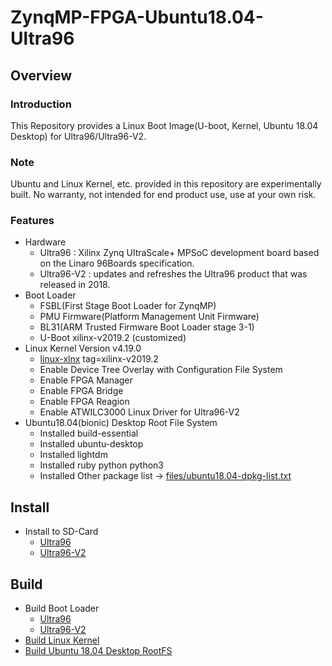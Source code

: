 ZynqMP-FPGA-Ubuntu18.04-Ultra96
====================================================================================

Overview
------------------------------------------------------------------------------------

### Introduction

This Repository provides a Linux Boot Image(U-boot, Kernel, Ubuntu 18.04 Desktop) for Ultra96/Ultra96-V2.

### Note

Ubuntu and Linux Kernel, etc. provided in this repository are experimentally built.
No warranty, not intended for end product use, use at your own risk.

### Features

* Hardware
  + Ultra96    : Xilinx Zynq UltraScale+ MPSoC development board based on the Linaro 96Boards specification. 
  + Ultra96-V2 : updates and refreshes the Ultra96 product that was released in 2018.
* Boot Loader
  + FSBL(First Stage Boot Loader for ZynqMP)
  + PMU Firmware(Platform Management Unit Firmware)
  + BL31(ARM Trusted Firmware Boot Loader stage 3-1)
  + U-Boot xilinx-v2019.2 (customized)
* Linux Kernel Version v4.19.0
  + [linux-xlnx](https://github.com/Xilinx/linux-xlnx) tag=xilinx-v2019.2
  + Enable Device Tree Overlay with Configuration File System
  + Enable FPGA Manager
  + Enable FPGA Bridge
  + Enable FPGA Reagion
  + Enable ATWILC3000 Linux Driver for Ultra96-V2
* Ubuntu18.04(bionic) Desktop Root File System
  + Installed build-essential
  + Installed ubuntu-desktop
  + Installed lightdm
  + Installed ruby python python3
  + Installed Other package list -> [files/ubuntu18.04-dpkg-list.txt](files/ubuntu18.04-dpkg-list.txt)

Install
------------------------------------------------------------------------------------

* Install to SD-Card
  + [Ultra96](doc/install/ultra96.md)
  + [Ultra96-V2](doc/install/ultra96v2.md)

Build 
------------------------------------------------------------------------------------

* Build Boot Loader
  + [Ultra96](doc/build/ultra96-boot.md)
  + [Ultra96-V2](doc/build/ultra96v2-boot.md)
* [Build Linux Kernel](doc/build/linux-kernel.md)
* [Build Ubuntu 18.04 Desktop RootFS](doc/build/ubuntu18.04-rootfs.md)
